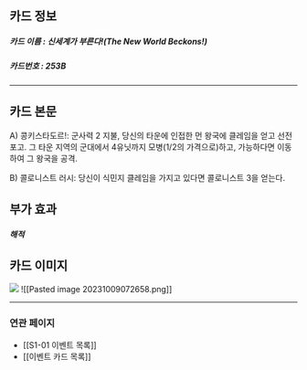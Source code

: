## 카드 정보
##### 카드 이름 : 신세계가 부른다!(The New World Beckons!)
##### 카드번호 : 253B
---
## 카드 본문
A) 콩키스타도르!: 군사력 2 지불, 당신의 타운에 인접한 먼 왕국에 클레임을 얻고 선전포고. 그 타운 지역의 군대에서 4유닛까지 모병(1/2의 가격으로)하고, 가능하다면 이동하여 그 왕국을 공격.

B) 콜로니스트 러시: 당신이 식민지 클레임을 가지고 있다면 콜로니스트 3을 얻는다.

## 부가 효과
##### 해적

## 카드 이미지
<img src="\Assets\ImageName.png"/>
![[Pasted image 20231009072658.png]]

--- 

### 연관 페이지
- [[S1-01 이벤트 목록]]
- [[이벤트 카드 목록]]
